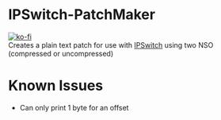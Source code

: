 # IPSwitch-PatchMaker
[![ko-fi](https://www.ko-fi.com/img/donate_sm.png)](https://ko-fi.com/X8X0LUTH)<br>
Creates a plain text patch for use with [IPSwitch](https://github.com/3096/ipswitch) using two NSO (compressed or uncompressed)

# Known Issues
* Can only print 1 byte for an offset
